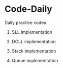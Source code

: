 # Code-Daily

Daily practice codes

  1. SLL  implementation
  
  2. DCLL implementation
  
  3. Stack implementation
  
  4. Queue implementation

